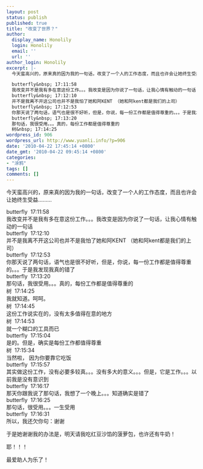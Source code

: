 ```yaml
---
layout: post
status: publish
published: true
title: "改变了世界？"
author:
  display_name: Honolily
  login: Honolily
  email: ''
  url: ''
author_login: Honolily
excerpt: |-
  今天蛮高兴的，原来真的因为我的一句话，改变了一个人的工作态度，而且也许会让她终生受益.........

  butterfly&nbsp; 17:11:58
  我改变并不是我有多在意这份工作。。。我改变是因为你说了一句话，让我心情有触动的一句话
  butterfly&nbsp; 17:12:10
  并不是我离不开这公司也并不是我怕了她和阿KENT （她和阿kent都是我们的上司）
  butterfly&nbsp; 17:12:53
  你那天说了两句话，语气也是很不好听，但是，你说，每一份工作都是值得尊重的。。。于是我发现我真的错了
  butterfly&nbsp; 17:13:20
  那句话，我很受用。。。真的，每份工作都是值得尊重的
  树&nbsp; 17:14:25
wordpress_id: 906
wordpress_url: http://www.yuanli.info/?p=906
date: '2010-04-22 17:45:14 +0800'
date_gmt: '2010-04-22 09:45:14 +0800'
categories:
- "涂鸦"
tags: []
comments: []
---
```

<p>今天蛮高兴的，原来真的因为我的一句话，改变了一个人的工作态度，而且也许会让她终生受益.........</p>
<p>butterfly&nbsp; 17:11:58<br />
我改变并不是我有多在意这份工作。。。我改变是因为你说了一句话，让我心情有触动的一句话<br />
butterfly&nbsp; 17:12:10<br />
并不是我离不开这公司也并不是我怕了她和阿KENT （她和阿kent都是我们的上司）<br />
butterfly&nbsp; 17:12:53<br />
你那天说了两句话，语气也是很不好听，但是，你说，每一份工作都是值得尊重的。。。于是我发现我真的错了<br />
butterfly&nbsp; 17:13:20<br />
那句话，我很受用。。。真的，每份工作都是值得尊重的<br />
树&nbsp; 17:14:25<a id="more"></a><a id="more-906"></a><br />
我就知道。呵呵。<br />
树&nbsp; 17:14:45<br />
这份工作说实在的，没有太多值得在意的地方<br />
树&nbsp; 17:14:53<br />
就一个糊口的工具而已<br />
butterfly&nbsp; 17:15:04<br />
是的。但是，确实是每份工作都值得尊重<br />
树&nbsp; 17:15:34<br />
当然啦， 因为你要靠它吃饭<br />
butterfly&nbsp; 17:15:57<br />
其实做这份工作，没有必要多较真。。。没有多大的意义。。。但是，它是工作。。。以前我是没有意识到<br />
butterfly&nbsp; 17:16:17<br />
那天你跟我说了那句话，我想了一个晚上。。。知道确实是错了<br />
butterfly&nbsp; 17:16:25<br />
那句话，很受用。。。一生受用<br />
butterfly&nbsp; 17:16:31<br />
所以，我还欠你句：谢谢</p>
<p>于是她谢谢我的办法是，明天请我吃红豆沙馅的菠萝包，也许还有牛奶！</p>
<p>耶！！！</p>
<p>最爱助人为乐了！</p>
